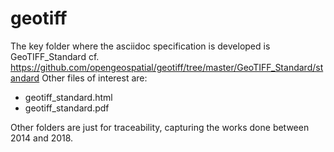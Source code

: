 # geotiff
The key folder where the asciidoc specification is developed is GeoTIFF_Standard cf. https://github.com/opengeospatial/geotiff/tree/master/GeoTIFF_Standard/standard
Other files of interest are:
- geotiff_standard.html
- geotiff_standard.pdf

Other folders are just for traceability, capturing the works done between 2014 and 2018.
